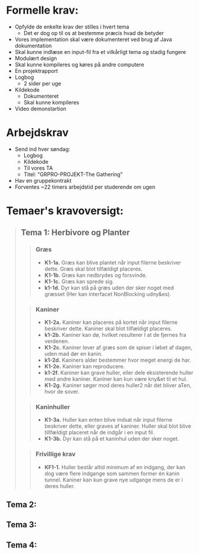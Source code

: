 # Formelle krav:
- Opfylde de enkelte krav der stilles i hvert tema
  - Det er dog op til os at bestemme præcis hvad de betyder
- Vores implementation skal være dokumenteret ved brug af Java dokumentation
- Skal kunne indlæse en input-fil fra et vilkårligt tema og stadig fungere
- Modulært design
- Skal kunne kompileres og køres på andre computere
- En projektrapport
- Logbog
  - 2 sider per uge
- Kildekode
  - Dokumenteret
  - Skal kunne kompileres
- Video demonstartion

# Arbejdskrav
- Send ind hver søndag:
  - Logbog
  - Kildekode
  - Til vores TA
  - Titel: "GRPRO-PROJEKT-The Gathering"
- Hav en gruppekontrakt
- Forventes ~22 timers arbejdstid per studerende om ugen

# Temaer's kravoversigt:

>## Tema 1: Herbivore og Planter
>>### Græs
>>- **K1-1a.** Græs kan blive plantet når input filerne beskriver dette.
Græs skal blot tilfældigt placeres.
>>- **K1-1b.** Græs kan nedbrydes og forsvinde.
>>- **K1-1c.** Græs kan sprede sig.
>>- **k1-1d.** Dyr kan stå på græs uden der sker noget med græsset
>>(Her kan interfacet NonBlocking udny&es).
>
>>### Kaniner
>>- **K1-2a.** Kaniner kan placeres på kortet når input filerne beskriver dette.
Kaniner skal blot tilfældigt placeres.
>>- **k1-2b.** Kaniner kan dø, hvilket resulterer I at de fjernes fra verdenen.
>>- **K1-2c.** Kaniner lever af græs som de spiser i løbet af dagen,
uden mad dør en kanin.
>>- **k1-2d.** Kaniners alder bestemmer hvor meget energi de har.
>>- **K1-2e.** Kaniner kan reproducere.
>>- **k1-2f.** Kaniner kan grave huller, eller dele eksisterende huller
med andre kaniner. Kaniner kan kun være kny&et til et hul.
>>- **K1-2g.** Kaniner søger mod deres huller2 når det bliver aTen, hvor de sover.
>
>>### Kaninhuller
>>- **K1-3a.** Huller kan enten blive indsat når input filerne beskriver dette,
eller graves af kaniner. Huller skal blot blive tillfældigt placeret
når de indgår i en input fil.
>>- **K1-3b.** Dyr kan stå på et kaninhul uden der sker noget.
>
>>### Frivillige krav
>>- **KF1-1.** Huller består altid minimum af en indgang,
der kan dog være flere indgange som sammen former én kanin tunnel.
Kaniner kan kun grave nye udgange mens de er i deres huller.

## Tema 2:
## Tema 3:
## Tema 4: